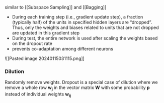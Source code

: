 similar to [[Subspace Sampling]] and [[Bagging]]

- During each training step (i.e., gradient update step), a fraction (typically half) of the units in specified hidden layers are “dropped”. Thus, only the weights and biases related to units that are not dropped are updated in this gradient step
- During test, the entire network is used after scaling the weights based on the dropout rate
- prevents co-adaptation among different neurons

![[Pasted image 20240115031115.png]]

### Dilution
Randomly remove weights.
Dropout is a special case of dilution where we remove a whole row  **w<sub>j</sub>** in the vector matrix **W** with some probability **p** instead of individual weights **w<sub>ij</sub>**
